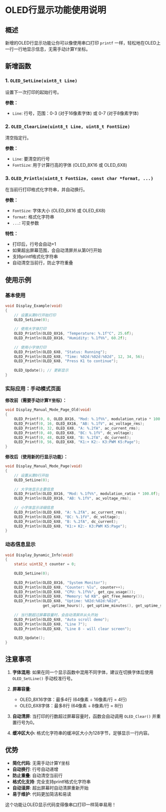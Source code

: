 # OLED行显示功能使用说明

## 概述

新增的OLED行显示功能让你可以像使用串口打印 `printf` 一样，轻松地在OLED上一行一行地显示信息，无需手动计算Y坐标。

## 新增函数

### 1. `OLED_SetLine(uint8_t Line)`
设置下一次打印的起始行号。

**参数：**
- `Line`: 行号，范围：0-3 (对于16像素字体) 或 0-7 (对于8像素字体)

### 2. `OLED_ClearLine(uint8_t Line, uint8_t FontSize)`
清空指定行。

**参数：**
- `Line`: 要清空的行号
- `FontSize`: 用于计算行高的字体 (OLED_8X16 或 OLED_6X8)

### 3. `OLED_Println(uint8_t FontSize, const char *format, ...)`
在当前行打印格式化字符串，并自动换行。

**参数：**
- `FontSize`: 字体大小 (OLED_8X16 或 OLED_6X8)
- `format`: 格式化字符串
- `...`: 可变参数

**特性：**
- 打印后，行号会自动+1
- 如果超出屏幕范围，会自动清屏并从第0行开始
- 支持printf格式化字符串
- 自动清空当前行，防止字符重叠

## 使用示例

### 基本使用

```c
void Display_Example(void)
{
    // 设置从第0行开始打印
    OLED_SetLine(0);
    
    // 使用大字体打印
    OLED_Println(OLED_8X16, "Temperature: %.1f°C", 25.6f);
    OLED_Println(OLED_8X16, "Humidity: %.1f%%", 60.2f);
    
    // 使用小字体打印
    OLED_Println(OLED_6X8, "Status: Running");
    OLED_Println(OLED_6X8, "Time: %02d:%02d:%02d", 12, 34, 56);
    OLED_Println(OLED_6X8, "Press K1 to continue");
    
    OLED_Update(); // 更新显示
}
```

### 实际应用：手动模式页面

**修改前（需要手动计算Y坐标）：**
```c
void Display_Manual_Mode_Page_Old(void)
{
    OLED_Printf(0, 0, OLED_8X16, "Mod: %.1f%%", modulation_ratio * 100.0f);
    OLED_Printf(0, 16, OLED_8X16, "AB: %.1fV", ac_voltage_rms);
    OLED_Printf(0, 32, OLED_6X8, "A: %.2fA", ac_current_rms);
    OLED_Printf(0, 40, OLED_6X8, "BC: %.1fV", dc_voltage);
    OLED_Printf(0, 48, OLED_6X8, "B: %.2fA", dc_current);
    OLED_Printf(0, 56, OLED_6X8, "K1:+ K2:- K3:PWM K5:Page");
}
```

**修改后（使用新的行显示功能）：**
```c
void Display_Manual_Mode_Page(void)
{
    // 设置从第0行开始
    OLED_SetLine(0);
    
    // 大字体显示主要信息
    OLED_Println(OLED_8X16, "Mod: %.1f%%", modulation_ratio * 100.0f);
    OLED_Println(OLED_8X16, "AB: %.1fV", ac_voltage_rms);
    
    // 小字体显示详细信息
    OLED_Println(OLED_6X8, "A: %.2fA", ac_current_rms);
    OLED_Println(OLED_6X8, "BC: %.1fV", dc_voltage);
    OLED_Println(OLED_6X8, "B: %.2fA", dc_current);
    OLED_Println(OLED_6X8, "K1:+ K2:- K3:PWM K5:Page");
}
```

### 动态信息显示

```c
void Display_Dynamic_Info(void)
{
    static uint32_t counter = 0;
    
    OLED_SetLine(0);
    
    OLED_Println(OLED_8X16, "System Monitor");
    OLED_Println(OLED_6X8, "Counter: %lu", counter++);
    OLED_Println(OLED_6X8, "CPU: %.1f%%", get_cpu_usage());
    OLED_Println(OLED_6X8, "Memory: %d KB", get_free_memory());
    OLED_Println(OLED_6X8, "Uptime: %02d:%02d:%02d", 
                 get_uptime_hours(), get_uptime_minutes(), get_uptime_seconds());
    
    // 当行数超过屏幕容量时，会自动清屏并从头开始
    OLED_Println(OLED_6X8, "Auto scroll demo");
    OLED_Println(OLED_6X8, "Line 7");
    OLED_Println(OLED_6X8, "Line 8 - will clear screen");
    
    OLED_Update();
}
```

## 注意事项

1. **字体混用**: 如果在同一个显示函数中混用不同字体，建议在切换字体后使用 `OLED_SetLine()` 手动校准行号。

2. **屏幕容量**:
   - OLED_8X16字体：最多4行 (64像素 ÷ 16像素/行 = 4行)
   - OLED_6X8字体：最多8行 (64像素 ÷ 8像素/行 = 8行)

3. **自动清屏**: 当打印的行数超过屏幕容量时，函数会自动调用 `OLED_Clear()` 并重置行号为0。

4. **缓冲区大小**: 格式化字符串的缓冲区大小为128字节，足够显示一行内容。

## 优势

- **简化代码**: 无需手动计算Y坐标
- **自动换行**: 行号自动递增
- **防止重叠**: 自动清空当前行
- **格式化支持**: 完全支持printf格式化字符串
- **自动滚屏**: 超出屏幕时自动清屏重新开始
- **易于维护**: 代码更加简洁和易读

这个功能让OLED显示代码变得像串口打印一样简单易用！

